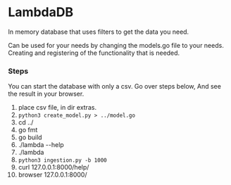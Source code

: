 # LambdaDB
In memory database that uses filters to get the data you need.

Can be used for your needs by changing the models.go file to your needs.
Creating and registering of the functionality that is needed.



### Steps
You can start the database with only a csv.
Go over steps below, And see the result in your browser.
1. place csv file, in dir extras.
2. `python3 create_model.py > ../model.go`
3. cd ../
4. go fmt
5. go build
6. ./lambda --help
7. ./lambda
8. `python3 ingestion.py -b 1000`
9. curl 127.0.0.1:8000/help/
10. browser 127.0.0.1:8000/


